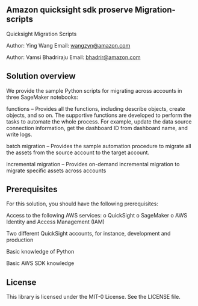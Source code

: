## Amazon quicksight sdk proserve Migration-scripts

Quicksight Migration Scripts

Author: Ying Wang        Email: wangzyn@amazon.com

Author: Vamsi Bhadriraju Email: bhadrir@amazon.com

## Solution overview
We provide the sample Python scripts for migrating across accounts in three
SageMaker notebooks: 

functions – Provides all the functions, including describe objects, create
objects, and so on. The supportive functions are developed to perform the
tasks to automate the whole process. For example, update the data source
connection information, get the dashboard ID from dashboard name, and
write logs. 

batch migration – Provides the sample automation procedure to migrate
all the assets from the source account to the target account.

incremental migration – Provides on-demand incremental migration to
migrate specific assets across accounts

## Prerequisites
For this solution, you should have the following prerequisites:

Access to the following AWS services:
o QuickSight
o SageMaker
o AWS Identity and Access Management (IAM)

Two different QuickSight accounts, for instance, development and
production

Basic knowledge of Python

Basic AWS SDK knowledge

## License

This library is licensed under the MIT-0 License. See the LICENSE file.
